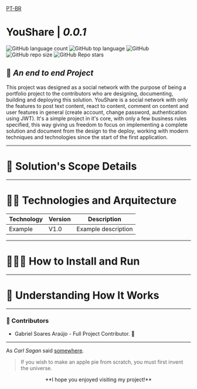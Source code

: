 [PT-BR](/README-PT.md)

# YouShare | _0.0.1_
![GitHub language count](https://img.shields.io/github/languages/count/gabe-soares/youshare) ![GitHub top language](https://img.shields.io/github/languages/top/gabe-soares/youshare)    ![GitHub](https://img.shields.io/github/license/gabe-soares/youshare) ![GitHub repo size](https://img.shields.io/github/repo-size/gabe-soares/youshare) ![GitHub Repo stars](https://img.shields.io/github/stars/gabe-soares/youshare)

## 👾 _An end to end Project_
This project was designed as a social network with the purpose of being a portfolio project to the contributors who are designing, documenting, building and deploying this solution.
YouShare is a social network with only the features to post text content, react to content, comment on content and user features in general (create account, change password, authentication using JWT). It's a simple project in it's core, with only a few business rules specified, this way giving us freedom to focus on implementing a complete solution and document from the design to the deploy, working with modern techniques and technologies since the start of the first application.

------------------------------------------------------------
# 📑 Solution's Scope Details

------------------------------------------------------------
# 👷🏾 Technologies and Arquitecture
| Technology               | Version                                                       | Description                                             |
| --------------------- | ------------------------------------------------------------ | ------------------------------------------------------- |
| Example          | V1.0                   | Example description                         |

------------------------------------------------------------
# 🧑🏼‍💻 How to Install and Run

------------------------------------------------------------
# 🧐 Understanding How It Works

------------------------------------------------------------
### 📎 Contributors
- Gabriel Soares Araújo - Full Project Contributor. 🐧

------------------------------------------------------------
As _Carl Sagan_ said [somewhere](https://www.youtube.com/watch?v=7s664NsLeFM). 

> If you wish to make an apple pie from scratch, you must first invent the universe.

<div align="center">
**I hope you enjoyed visiting my project!**
</div>